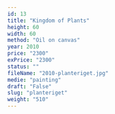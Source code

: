```yaml
---
id: 13
title: "Kingdom of Plants"
height: 60
width: 60
method: "Oil on canvas"
year: 2010
price: "2300"
exPrice: "2300"
status: ""
fileName: "2010-planteriget.jpg"
medie: "painting"
draft: "False"
slug: "planteriget"
weight: "510"
---
```

